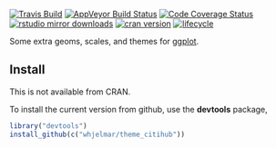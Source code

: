 [![Travis Build](https://travis-ci.org/whjelmar/themes_citihub.svg?branch=master)](https://travis-ci.org/whjelmar/themes_citihub)
[![AppVeyor Build Status](https://ci.appveyor.com/api/projects/status/github/whjelmar/themes_citihub?branch=master&svg=true)](https://ci.appveyor.com/project/whjelmar/themes_citihub)
[![Code Coverage Status](https://codecov.io/gh/whjelmar/themes_citihub/branch/master/graph/badge.svg)](https://codecov.io/github/whjelmar/themes_citihub?branch=master)
[![rstudio mirror downloads](http://cranlogs.r-pkg.org/badges/themes_citihub)](https://github.com/metacran/cranlogs.app)
[![cran version](http://www.r-pkg.org/badges/version/themes_citihub)](http://cran.rstudio.com/web/packages/themes_citihub)
[![lifecycle](https://img.shields.io/badge/lifecycle-stable-brightgreen.svg)](https://www.tidyverse.org/lifecycle/#stable)


Some extra geoms, scales, and themes for
[ggplot](http://ggplot2.org).


## Install 

This is not available from CRAN.

To install the current version from github, use the
**devtools** package,

```r
library("devtools")
install_github(c("whjelmar/theme_citihub"))
```
